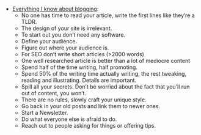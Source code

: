 - [Everything I know about blogging](https://ferrucc.io/posts/starting-a-blog/): 
  - No one has time to read your article, write the first lines like they’re a TLDR.
  - The design of your site is irrelevant.
  - To start out you don’t need any software.
  - Define your audience.
  - Figure out where your audience is.
  - For SEO don’t write short articles (>2000 words)
  - One well researched article is better than a lot of mediocre content
  - Spend half of the time writing, half promoting.
  - Spend 50% of the writing time actually writing, the rest tweaking, reading and illustrating. Details are important.
  - Spill all your secrets. Don’t be worried about the fact that you’ll run out of content, you won’t.
  - There are no rules, slowly craft your unique style.
  - Go back in your old posts and link them to newer ones.
  - Start a Newsletter.
  - Do what everyone else is afraid to do.
  - Reach out to people asking for things or offering tips.
